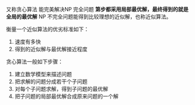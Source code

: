 又称贪心算法
能完美解决NP 完全问题
**第步都采用局部最优解，最终得到的就是全局的最优解**
NP 不完全问题能得到比较理想的近似解，也称近似算法。

衡量一个近似算法的优劣标准如下：
1. 速度有多快
2. 得到的近似解与最优解接近程度

贪心算法一般如下步骤：
1. 建立数学模型来描述问题
2. 把求解的问题分成若干个子问题
3. 对每个子问题求解，得到子问题的最优解
4. 把子问题的局部最优解合成原来问题的一个解